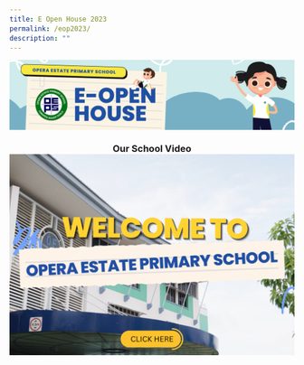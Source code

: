 ```yaml
---
title: E Open House 2023
permalink: /eop2023/
description: ""
---
```

<img align="center" src="/images/actual banner.jpg">
<h3 align="center"> Our School Video
	<a target="_blank" href="https://drive.google.com/file/d/1NL3Uo9FYoyixq3zOCYUPqsgkHixERgHK/view?usp=sharing"><img align="center" src="/images/main video2.png"></a><br></h3>
